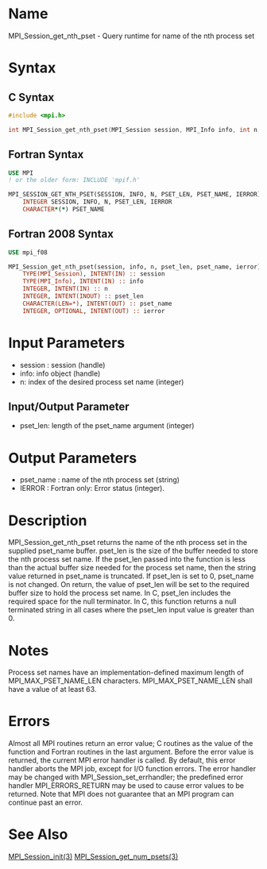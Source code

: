 # Name

MPI_Session_get_nth_pset - Query runtime for name of the nth process set

# Syntax

## C Syntax

```c
#include <mpi.h>

int MPI_Session_get_nth_pset(MPI_Session session, MPI_Info info, int n, int *pset_len, char *pset_name)
```

## Fortran Syntax

```fortran
USE MPI
! or the older form: INCLUDE 'mpif.h'

MPI_SESSION_GET_NTH_PSET(SESSION, INFO, N, PSET_LEN, PSET_NAME, IERROR)
    INTEGER	SESSION, INFO, N, PSET_LEN, IERROR
    CHARACTER*(*) PSET_NAME
```


## Fortran 2008 Syntax

```fortran
USE mpi_f08

MPI_Session_get_nth_pset(session, info, n, pset_len, pset_name, ierror)
    TYPE(MPI_Session), INTENT(IN) :: session
    TYPE(MPI_Info), INTENT(IN) :: info
    INTEGER, INTENT(IN) :: n
    INTEGER, INTENT(INOUT) :: pset_len
    CHARACTER(LEN=*), INTENT(OUT) :: pset_name
    INTEGER, OPTIONAL, INTENT(OUT) :: ierror
```


# Input Parameters

* session : session (handle)
* info: info object (handle)
* n: index of the desired process set name (integer)

## Input/Output Parameter

* pset_len: length of the pset_name argument (integer)

# Output Parameters

* pset_name : name of the nth process set (string)
* IERROR : Fortran only: Error status (integer).

# Description

MPI_Session_get_nth_pset returns the name of the nth process set in the supplied pset_name buffer.
pset_len is the size of the buffer needed to store the nth process set name. If the pset_len
passed into the function is less than the actual buffer size needed for the process set name,
then the string value returned in pset_name is truncated. If pset_len is set to 0, pset_name is
not changed. On return, the value of pset_len will be set to the required buffer size to hold
the process set name. In C, pset_len includes the required space for the null terminator. In
C, this function returns a null terminated string in all cases where the pset_len input value
is greater than 0.

# Notes

Process set names have an implementation-defined maximum length of
MPI_MAX_PSET_NAME_LEN characters. MPI_MAX_PSET_NAME_LEN shall have a value of
at least 63.

# Errors

Almost all MPI routines return an error value; C routines as the value
of the function and Fortran routines in the last argument.
Before the error value is returned, the current MPI error handler is
called. By default, this error handler aborts the MPI job, except for
I/O function errors. The error handler may be changed with
MPI_Session_set_errhandler; the predefined error handler MPI_ERRORS_RETURN
may be used to cause error values to be returned. Note that MPI does not
guarantee that an MPI program can continue past an error.

# See Also

[MPI_Session_init(3)](MPI_Session_init.html)
[MPI_Session_get_num_psets(3)](MPI_Session_get_num_psets.html)
